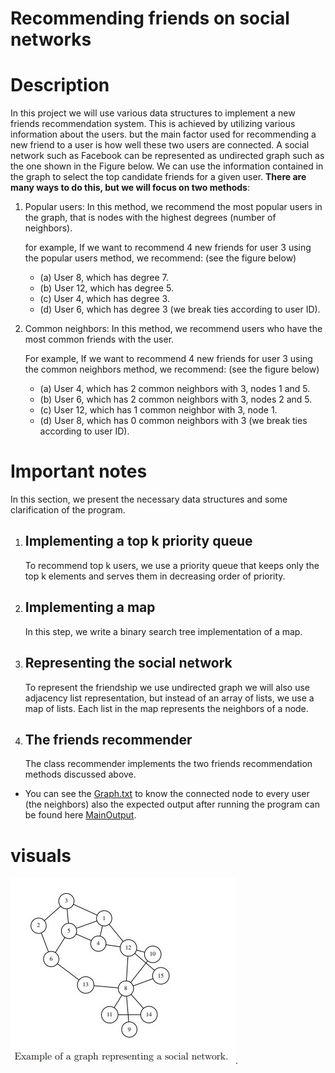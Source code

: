 # Recommending friends on social networks

# Description
In this project we will use various data structures to implement a new friends recommendation system. This is achieved by utilizing various information about the users. but the main factor used for recommending a new friend to a user is how well these
two users are connected. A social network such as Facebook can be represented as undirected
graph such as the one shown in the Figure below. We can use the information contained in the graph
to select the top candidate friends for a given user. **There are many ways to do this, but we
will focus on two methods**:

1. Popular users: In this method, we recommend the most popular users in the graph, that is nodes with the highest degrees (number of neighbors).

    for example, If we want to recommend 4 new friends for user 3 using the popular users
method, we recommend: (see the figure below)
    * (a) User 8, which has degree 7.
    * (b) User 12, which has degree 5.
    * (c) User 4, which has degree 3.
    * (d) User 6, which has degree 3 (we break ties according to user ID).
2. Common neighbors: In this method, we recommend users who have the most common
friends with the user.

    For example, If we want to recommend 4 new friends for user 3 using the common neighbors method, we recommend: (see the figure below)
    * (a) User 4, which has 2 common neighbors with 3, nodes 1 and 5.
    * (b) User 6, which has 2 common neighbors with 3, nodes 2 and 5.
    * (c) User 12, which has 1 common neighbor with 3, node 1.
    * (d) User 8, which has 0 common neighbors with 3 (we break ties according to user ID).

# Important notes
In this section, we present the necessary data structures  and some clarification of the program.

1. ## Implementing a top k priority queue
    To recommend top k users, we use a priority queue that keeps only the top k elements and
serves them in decreasing order of priority.
2. ##  Implementing a map 
    In this step, we write a binary search tree implementation of a map.

3. ## Representing the social network
    To represent the friendship we use undirected graph we will also use adjacency list representation, but instead of an array of lists, we use a map
    of lists. Each list in the map represents the neighbors of a node.

4. ## The friends recommender
     The class recommender implements the two friends recommendation methods discussed
     above.
* You can see the [Graph.txt](Code/graph.txt) to know the connected node to every user (the neighbors) also the expected output after running the program can be found here [MainOutput](Code/MainOutput.txt).



# visuals
![Markdown Logo](social-network-graph.png).


